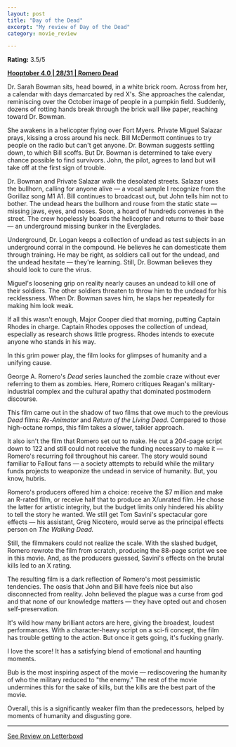 ```yaml
---
layout: post
title: "Day of the Dead"
excerpt: "My review of Day of the Dead"
category: movie_review

---
```


**Rating:** 3.5/5

<b><a href="https://boxd.it/pRNg0/detail" rel="nofollow">Hooptober 4.0 | 28/31 | Romero Dead</a></b>

Dr. Sarah Bowman sits, head bowed, in a white brick room. Across from her, a calendar with days demarcated by red X's. She approaches the calendar, reminiscing over the October image of people in a pumpkin field. Suddenly, dozens of rotting hands break through the brick wall like paper, reaching toward Dr. Bowman.

She awakens in a helicopter flying over Fort Myers. Private Miguel Salazar prays, kissing a cross around his neck. Bill McDermott continues to try people on the radio but can't get anyone. Dr. Bowman suggests settling down, to which Bill scoffs. But Dr. Bowman is determined to take every chance possible to find survivors. John, the pilot, agrees to land but will take off at the first sign of trouble.

Dr. Bowman and Private Salazar walk the desolated streets. Salazar uses the bullhorn, calling for anyone alive — a vocal sample I recognize from the Gorillaz song M1 A1. Bill continues to broadcast out, but John tells him not to bother. The undead hears the bullhorn and rouse from the static state — missing jaws, eyes, and noses. Soon, a hoard of hundreds convenes in the street. The crew hopelessly boards the helicopter and returns to their base — an underground missing bunker in the Everglades.

Underground, Dr. Logan keeps a collection of undead as test subjects in an underground corral in the compound. He believes he can domesticate them through training. He may be right, as soldiers call out for the undead, and the undead hesitate — they're learning. Still, Dr. Bowman believes they should look to cure the virus.

Miguel's loosening grip on reality nearly causes an undead to kill one of their soldiers. The other soldiers threaten to throw him to the undead for his recklessness. When Dr. Bowman saves him, he slaps her repeatedly for making him look weak.

If all this wasn't enough, Major Cooper died that morning, putting Captain Rhodes in charge. Captain Rhodes opposes the collection of undead, especially as research shows little progress. Rhodes intends to execute anyone who stands in his way.

In this grim power play, the film looks for glimpses of humanity and a unifying cause.

George A. Romero's <i>Dead</i> series launched the zombie craze without ever referring to them as zombies. Here, Romero critiques Reagan's military-industrial complex and the cultural apathy that dominated postmodern discourse.

This film came out in the shadow of two films that owe much to the previous <i>Dead</i> films: <i>Re-Animator</i> and <i>Return of the Living Dead</i>. Compared to those high-octane romps, this film takes a slower, talkier approach.

It also isn't the film that Romero set out to make. He cut a 204-page script down to 122 and still could not receive the funding necessary to make it — Romero's recurring foil throughout his career. The story would sound familiar to Fallout fans — a society attempts to rebuild while the military funds projects to weaponize the undead in service of humanity. But, you know, hubris.

Romero's producers offered him a choice: receive the $7 million and make an R-rated film, or receive half that to produce an X/unrated film. He chose the latter for artistic integrity, but the budget limits only hindered his ability to tell the story he wanted. We still get Tom Savini's spectacular gore effects — his assistant, Greg Nicotero, would serve as the principal effects person on <i>The Walking Dead.</i>

Still, the filmmakers could not realize the scale. With the slashed budget, Romero rewrote the film from scratch, producing the 88-page script we see in this movie. And, as the producers guessed, Savini's effects on the brutal kills led to an X rating.

The resulting film is a dark reflection of Romero's most pessimistic tendencies. The oasis that John and Bill have feels nice but also disconnected from reality. John believed the plague was a curse from god and that none of our knowledge matters — they have opted out and chosen self-preservation.

It's wild how many brilliant actors are here, giving the broadest, loudest performances. With a character-heavy script on a sci-fi concept, the film has trouble getting to the action. But once it gets going, it's fucking gnarly.

I love the score! It has a satisfying blend of emotional and haunting moments.

Bub is the most inspiring aspect of the movie — rediscovering the humanity of who the military reduced to "the enemy." The rest of the movie undermines this for the sake of kills, but the kills are the best part of the movie.

Overall, this is a significantly weaker film than the predecessors, helped by moments of humanity and disgusting gore.

<hr>

[See Review on Letterboxd](https://boxd.it/6zjIoR)

